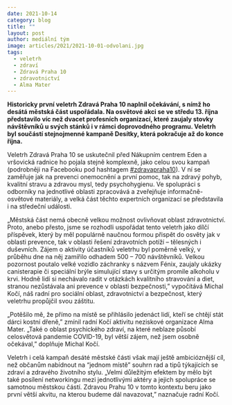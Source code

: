 ```yaml
---
date: 2021-10-14
category: blog
title: ""
layout: post
author: mediální tým
image: articles/2021/2021-10-01-odvolani.jpg
tags:
  - veletrh
  - zdraví
  - Zdravá Praha 10
  - zdravotnictví
  - Alma Mater
---
```


**Historicky první veletrh Zdravá Praha 10 naplnil očekávání, s nímž ho desátá městská část uspořádala. Na osvětové akci se ve středu 13. října představilo víc než dvacet profesních organizací, které zaujaly stovky návštěvníků u svých stánků i v rámci doprovodného programu. Veletrh byl součástí stejnojmenné kampaně Desítky, která pokračuje až do konce října.**

Veletrh Zdravá Praha 10 se uskutečnil před Nákupním centrem Eden a vršovická radnice ho pojala stejně komplexně, jako celou svou kampaň (podrobněji na Facebooku pod hashtagem  [#zdravapraha10](https://www.facebook.com/hashtag/zdravapraha10)). V ní se zaměřuje jak na prevenci onemocnění a první pomoc, tak na zdravý pohyb, kvalitní stravu a zdravou mysl, tedy psychohygienu. Ve spolupráci s odborníky na jednotlivé oblasti zpracovává a zveřejňuje informačně-osvětové materiály, a velká část těchto expertních organizací se představila i na středeční události.

„Městská část nemá obecně velkou možnost ovlivňovat oblast zdravotnictví. Proto, anebo přesto, jsme se rozhodli uspořádat tento veletrh jako dílčí příspěvek, který by měl populárně naučnou formou přispět do osvěty jak v oblasti prevence, tak v oblasti řešení zdravotních potíží – tělesných i duševních. Zájem o aktivity účastníků veletrhu byl poměrně velký, v průběhu dne na něj zamířilo odhadem 500 – 700 návštěvníků. Velkou pozornost poutalo velké vozidlo záchranky s názvem Fénix, zaujaly ukázky canisterapie či speciální brýle simulující stavy s určitým promile alkoholu v krvi. Hodně lidí si nechávalo radit v otázkách kvalitního stravování a diet, stranou nezůstávala ani prevence v oblasti bezpečnosti,” vypočítává Michal Kočí, náš radní pro sociální oblast, zdravotnictví a bezpečnost, který veletrhu propůjčil svou záštitu.

„Potěšilo mě, že přímo na místě se přihlásilo jedenáct lidí, kteří se chtějí stát dárci kostní dřeně,” zmínil radní Kočí aktivitu neziskové organizace Alma Mater. „Také o oblast psychického zdraví, na které neblaze působí celosvětová pandemie COVID-19, byl větší zájem, než jsem osobně očekával,” doplňuje Michal Kočí.

Veletrh i celá kampaň desáté městské části však mají ještě ambicióznější cíl, než občanům nabídnout na “jednom místě” souhrn rad a tipů týkajících se zdraví a zdravého životního stylu. „Velmi důležitým efektem by mělo být také posílení networkingu mezi jednotlivými aktéry a jejich spolupráce se samotnou městskou částí. Zdravou Prahu 10 v tomto kontextu beru jako první větší akvitu, na kterou budeme dál navazovat,” naznačuje radní Kočí.
